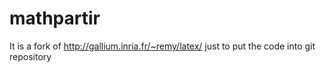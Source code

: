 mathpartir
==========

It is a fork of http://gallium.inria.fr/~remy/latex/ just to put the code into git repository

